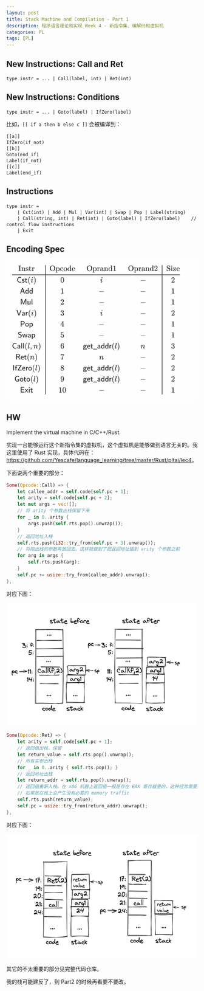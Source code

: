 ```yaml
---
layout: post
title: Stack Machine and Compilation - Part 1
description: 程序语言理论和实现 Week 4 - 新指令集、编解码和虚拟机
categories: PL
tags: [PL]
---
```


## New Instructions: Call and Ret

```rescript
type instr = ... | Call(label, int) | Ret(int)
```

## New Instructions: Conditions

```rescript
type instr = ... | Goto(label) | IfZero(label)
```

比如，`[[ if a then b else c ]]` 会被编译到：

```
[[a]]
IfZero(if_not)
[[b]]
Goto(end_if)
Label(if_not)
[[c]]
Label(end_if)
```

## Instructions

```rescript
type instr =
    | Cst(int) | Add | Mul | Var(int) | Swap | Pop | Label(string)
    | Call(string, int) | Ret(int) | Goto(label) | IfZero(label)    // control flow instructions
    | Exit
```

## Encoding Spec

![encoding spec](/images/posts/2023-03-30-PLTAI-lec4.md.assets/QQ20230330-153317.png)

## HW

Implement the virtual machine in C/C++/Rust.

实现一台能够运行这个新指令集的虚拟机，这个虚拟机是能够做到语言无关的。我这里使用了 Rust 实现，具体代码在：<https://github.com/Yescafe/language_learning/tree/master/Rust/pltai/lec4>。

下面说两个重要的部分：

```rust
Some(Opcode::Call) => {
    let callee_addr = self.code[self.pc + 1];
    let arity = self.code[self.pc + 2];
    let mut args = vec![];
    // 将 arity 个参数出栈保留下来
    for _ in 0..arity {
        args.push(self.rts.pop().unwrap());
    }
    // 返回地址入栈
    self.rts.push(i32::try_from(self.pc + 3).unwrap());
    // 将刚出栈的参数再放回去。这样就做到了把返回地址插到 arity 个参数之前
    for arg in args {
        self.rts.push(arg);
    }
    self.pc += usize::try_from(callee_addr).unwrap();
},
```

对应下图：

![hw_call](/images/posts/2023-03-30-PLTAI-lec4.md.assets/QQ20230330-165549.png)

```rust
Some(Opcode::Ret) => {
    let arity = self.code[self.pc + 1];
    // 返回值出栈，保留
    let return_value = self.rts.pop().unwrap();
    // 所有实参出栈
    for _ in 0..arity { self.rts.pop(); }
    // 返回地址出栈
    let return_addr = self.rts.pop().unwrap();
    // 返回值重新入栈。在 x86 机器上返回值一般是存在 EAX 寄存器里的，这种经常需要用到的东西，
    // 如果放在栈上会产生没有必要的 memory traffic
    self.rts.push(return_value);
    self.pc = usize::try_from(return_addr).unwrap();
},
```

对应下图：

![hw_ret](/images/posts/2023-03-30-PLTAI-lec4.md.assets/QQ20230330-172952.png)

其它的不太重要的部分见完整代码仓库。

我的栈可能建反了，到 Part2 的时候再看要不要改。
